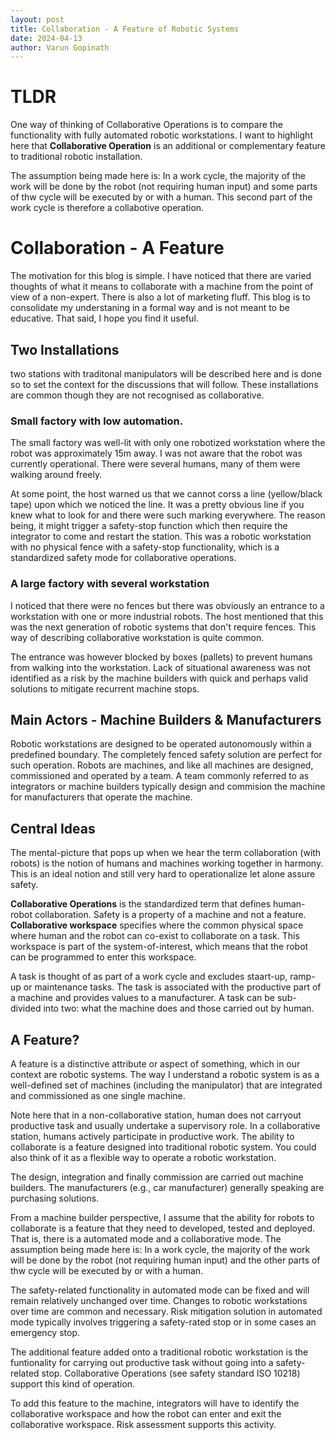 ```yaml
---
layout: post
title: Collaboration - A Feature of Robotic Systems
date: 2024-04-13
author: Varun Gopinath
---
```



# TLDR

One way of thinking of Collaborative Operations is to compare the functionality with fully automated robotic workstations. I want to highlight here that **Collaborative Operation** is an additional or complementary feature to traditional robotic installation.

The assumption being made here is: In a work cycle, the majority of the work will be done by the robot (not requiring human input) and some parts of thw cycle will be executed by or with a human. This second part of the work cycle is therefore a collabotive operation.  



# Collaboration - A Feature  

The motivation for this blog is simple. I have noticed that there are varied thoughts of what it means to collaborate with a machine from the point of view of a non-expert. There is also a lot of marketing fluff. This blog is to consolidate my understaning in a formal way and is not meant to be educative. That said, I hope you find it useful.

## Two Installations 

two stations with traditonal manipulators will be described here and is done so to set the context for the discussions that will follow. These installations are common though they are not recognised as collaborative.  

### Small factory with low automation.

The small factory was well-lit with only one robotized workstation  where the robot was approximately 15m away. I was not aware that the robot was currently operational. There were several humans, many of them were walking around freely. 

At some point, the host warned us that we cannot corss a line (yellow/black tape) upon which we noticed the line. It was a pretty obvious line if you knew what to look for and there were such marking everywhere. The reason being, it might trigger a safety-stop function which then require the integrator to come and restart the station.
This was a robotic workstation with no physical fence with a safety-stop functionality, which is a standardized safety mode for collaborative operations.  

### A large factory with several workstation

I noticed that there were no fences but there was obviously an entrance to a workstation with one or more industrial robots. The host mentioned that this was the next generation of robotic systems that don't require fences. This way of describing collaborative workstation is quite common. 

The entrance was however blocked by boxes (pallets) to prevent humans from walking into the workstation. Lack of situational awareness was not identified as a risk by the machine builders with quick and perhaps valid solutions to mitigate recurrent machine stops.


## Main Actors - Machine Builders & Manufacturers 

Robotic workstations are designed to be operated autonomously within a predefined boundary. The completely fenced safety solution are perfect for such operation. Robots are machines, and like all machines are designed, commissioned and operated  by a team. A team commonly referred to as integrators or machine builders typically design and commision the machine for manufacturers that operate the machine.

## Central Ideas

The mental-picture that pops up when we hear the term collaboration (with robots) is the notion of humans and machines working together in harmony. This is an ideal notion and still very hard to operationalize let alone assure safety.

**Collaborative Operations** is the standardized term that defines human-robot collaboration. Safety is a property of a machine and not a feature. **Collaborative workspace** specifies where the common physical space where human and the robot can co-exist to collaborate on a task. This workspace is part of the system-of-interest, which means that the robot can be programmed to enter this workspace. 

A task is thought of as part of a work cycle and excludes staart-up, ramp-up or maintenance tasks. The task is associated with the productive part of a machine and provides values to a manufacturer. A task can be sub-divided into two: what the machine does and those carried out by human. 

## A Feature?

A feature is a distinctive attribute or aspect of something, which in our context are robotic systems. The way I understand a robotic system  is as a well-defined set of machines (including the manipulator) that are integrated and commissioned as one single machine. 

Note here that in a non-collaborative station, human does not carryout productive task and usually undertake a supervisory role. In a collaborative station, humans actively participate in productive work.
The ability to collaborate is a feature designed into traditional robotic system. You could also think of it as a flexible way to operate a robotic workstation.

The design, integration and finally commission are carried out machine builders. The manufacturers (e.g., car manufacturer) generally speaking are purchasing solutions.

From a machine builder perspective, I assume that the ability for robots to collaborate is a feature that they need to developed, tested and deployed. That is, there is a automated mode and a collaborative mode. The assumption being made here is: In a work cycle, the majority of the work will be done by the robot (not requiring human input) and the other parts of thw cycle will be executed by or with a human.

The safety-related functionality in automated mode can be fixed and will remain relatively unchanged over time. Changes to robotic workstations over time are common and necessary. Risk mitigation solution in automated mode typically involves triggering a safety-rated stop or in some cases an emergency stop. 

The additional feature added onto a traditional robotic workstation is the funtionality for carrying out productive task without going into a safety-related stop. Collaborative Operations (see safety standard ISO 10218) support this kind of operation.

To add this feature to the machine, integrators will have to identify the collaborative workspace and how the robot can enter and exit the collaborative workspace. Risk assessment supports this activity.

 



  
